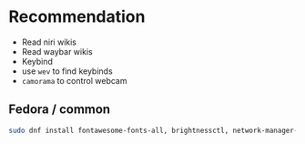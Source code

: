 # Recommendation

- Read niri wikis
- Read waybar wikis
- Keybind
- use `wev` to find keybinds
- `camorama` to control webcam

## Fedora / common

```sh
sudo dnf install fontawesome-fonts-all, brightnessctl, network-manager-applet, pasystray
```
